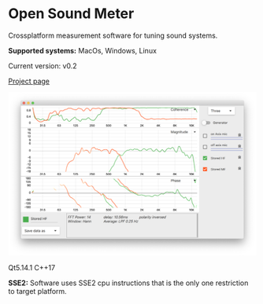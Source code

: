 # Open Sound Meter
Crossplatform measurement software for tuning sound systems.

**Supported systems:** MacOs, Windows, Linux

Current version: v0.2

[Project page](https://opensoundmeter.com/)

![](/docs/images/screens/v0.1.1.screen.png)

Qt5.14.1 C++17

**SSE2:** Software uses SSE2 cpu instructions that is the only one restriction to target platform.

